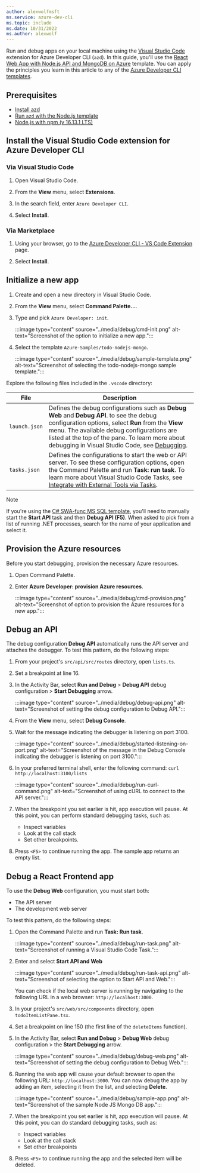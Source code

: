 ```yaml
---
author: alexwolfmsft
ms.service: azure-dev-cli
ms.topic: include
ms.date: 10/31/2022
ms.author: alexwolf
---
```


Run and debug apps on your local machine using the [Visual Studio Code](https://code.visualstudio.com/docs) extension for Azure Developer CLI (`azd`). In this guide, you'll use the [React Web App with Node.js API and MongoDB on Azure](https://github.com/azure-samples/todo-nodejs-mongo) template. You can apply the principles you learn in this article to any of the [Azure Developer CLI templates](../azd-templates.md).

## Prerequisites

- [Install azd](../install-azd.md)
- [Run `azd` with the Node.js template](../get-started.md)
- [Node.js with npm (v 16.13.1 LTS)](https://nodejs.org/)

## Install the Visual Studio Code extension for Azure Developer CLI

### Via Visual Studio Code

1. Open Visual Studio Code.

1. From the **View** menu, select **Extensions**.

1. In the search field, enter `Azure Developer CLI`.

1. Select **Install**.

### Via Marketplace

1. Using your browser, go to the [Azure Developer CLI - VS Code Extension](https://marketplace.visualstudio.com/items?itemName=ms-azuretools.azure-dev) page.

1. Select **Install**.

## Initialize a new app

1. Create and open a new directory in Visual Studio Code.

1. From the **View** menu, select **Command Palette...**.

1. Type and pick `Azure Developer: init`.

   :::image type="content" source="../media/debug/cmd-init.png" alt-text="Screenshot of the option to initialize a new app.":::

1. Select the template `Azure-Samples/todo-nodejs-mongo`.

   :::image type="content" source="../media/debug/sample-template.png" alt-text="Screenshot of selecting the todo-nodejs-mongo sample template.":::

Explore the following files included in the `.vscode` directory:

| File | Description |
| ---- | ----------- |
| `launch.json` | Defines the debug configurations such as **Debug Web** and **Debug API**. to see the debug configuration options, select **Run** from the **View** menu. The available debug configurations are listed at the top of the pane. To learn more about debugging in Visual Studio Code, see [Debugging](https://code.visualstudio.com/docs/editor/debugging). |
| `tasks.json` | Defines the configurations to start the web or API server. To see these configuration options, open the Command Palette and run **Task: run task**. To learn more about Visual Studio Code Tasks, see [Integrate with External Tools via Tasks](https://code.visualstudio.com/docs/editor/tasks). |

> [!NOTE]
> If you're using the [C# SWA-func MS SQL template]( https://github.com/Azure-Samples/todo-csharp-sql-swa-func), you'll need to manually start the **Start API** task and then **Debug API (F5)**. When asked to pick from a list of running .NET processes, search for the name of your application and select it.

## Provision the Azure resources

Before you start debugging, provision the necessary Azure resources.

1. Open Command Palette.

1. Enter **Azure Developer: provision Azure resources**.

   :::image type="content" source="../media/debug/cmd-provision.png" alt-text="Screenshot of option to provision the Azure resources for a new app.":::

## Debug an API

The debug configuration **Debug API** automatically runs the API server and attaches the debugger. To test this pattern, do the following steps:

1. From your project's `src/api/src/routes` directory, open `lists.ts`.

1. Set a breakpoint at line 16.

1. In the Activity Bar, select **Run and Debug** > **Debug API** debug configuration > **Start Debugging** arrow.

   :::image type="content" source="../media/debug/debug-api.png" alt-text="Screenshot of setting the debug configuration to Debug API.":::

1. From the **View** menu, select **Debug Console**.

1. Wait for the message indicating the debugger is listening on port 3100.

   :::image type="content" source="../media/debug/started-listening-on-port.png" alt-text="Screenshot of the message in the Debug Console indicating the debugger is listening on port 3100.":::

1. In your preferred terminal shell, enter the following command: `curl http://localhost:3100/lists`

   :::image type="content" source="../media/debug/run-curl-command.png" alt-text="Screenshot of using cURL to connect to the API server.":::

1. When the breakpoint you set earlier is hit, app execution will pause. At this point, you can perform standard debugging tasks, such as:
   - Inspect variables
   - Look at the call stack
   - Set other breakpoints.

1. Press `<F5>` to continue running the app. The sample app returns an empty list.

## Debug a React Frontend app

To use the **Debug Web** configuration, you must start both:

- The API server 
- The development web server

To test this pattern, do the following steps:

1. Open the Command Palette and run **Task: Run task**.

   :::image type="content" source="../media/debug/run-task.png" alt-text="Screenshot of running a Visual Studio Code Task.":::

1. Enter and select **Start API and Web**

   :::image type="content" source="../media/debug/run-task-api.png" alt-text="Screenshot of selecting the option to Start API and Web.":::

   You can check if the local web server is running by navigating to the following URL in a web browser: `http://localhost:3000`.

1. In your project's `src/web/src/components` directory, open `todoItemListPane.tsx`.

1. Set a breakpoint on line 150 (the first line of the `deleteItems` function).

1. In the Activity Bar, select **Run and Debug** > **Debug Web** debug configuration > the **Start Debugging** arrow.

   :::image type="content" source="../media/debug/debug-web.png" alt-text="Screenshot of setting the debug configuration to Debug Web.":::

1. Running the web app will cause your default browser to open the following URL: `http://localhost:3000`. You can now debug the app by adding an item, selecting it from the list, and selecting **Delete**.

   :::image type="content" source="../media/debug/sample-app.png" alt-text="Screenshot of the sample Node JS Mongo DB app.":::

1. When the breakpoint you set earlier is hit, app execution will pause. At this point, you can do standard debugging tasks, such as:

   - Inspect variables
   - Look at the call stack
   - Set other breakpoints

1. Press `<F5>` to continue running the app and the selected item will be deleted.
